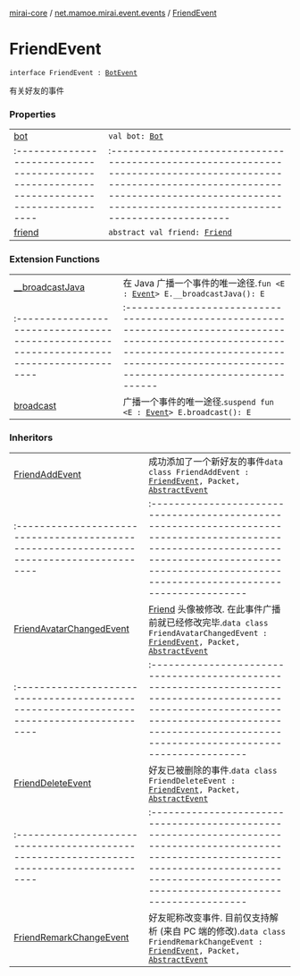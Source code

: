 [mirai-core](../../index.md) / [net.mamoe.mirai.event.events](../index.md) / [FriendEvent](./index.md)

# FriendEvent

`interface FriendEvent : `[`BotEvent`](../-bot-event/index.md)

有关好友的事件

### Properties
|||
|:----------------------------------------------------------------------------------------|:---------------------------------------------------------------------------------------------------------------------------------------------------------------------------------------------------------|
| [bot](bot.md) | `val bot: `[`Bot`](../../net.mamoe.mirai/-bot/index.md) ||||
|:----------------------------------------------------------------------------------------|:---------------------------------------------------------------------------------------------------------------------------------------------------------------------------------------------------------|
| [friend](friend.md) | `abstract val friend: `[`Friend`](../../net.mamoe.mirai.contact/-friend/index.md) |

### Extension Functions
|||
|:----------------------------------------------------------------------------------------|:---------------------------------------------------------------------------------------------------------------------------------------------------------------------------------------------------------|
| [__broadcastJava](../../net.mamoe.mirai.event/__broadcast-java.md) | 在 Java 广播一个事件的唯一途径.`fun <E : `[`Event`](../../net.mamoe.mirai.event/-event/index.md)`> E.__broadcastJava(): E` ||||
|:----------------------------------------------------------------------------------------|:---------------------------------------------------------------------------------------------------------------------------------------------------------------------------------------------------------|
| [broadcast](../../net.mamoe.mirai.event/broadcast.md) | 广播一个事件的唯一途径.`suspend fun <E : `[`Event`](../../net.mamoe.mirai.event/-event/index.md)`> E.broadcast(): E` |

### Inheritors
|||
|:----------------------------------------------------------------------------------------|:---------------------------------------------------------------------------------------------------------------------------------------------------------------------------------------------------------|
| [FriendAddEvent](../-friend-add-event/index.md) | 成功添加了一个新好友的事件`data class FriendAddEvent : `[`FriendEvent`](./index.md)`, Packet, `[`AbstractEvent`](../../net.mamoe.mirai.event/-abstract-event/index.md) ||||
|:----------------------------------------------------------------------------------------|:---------------------------------------------------------------------------------------------------------------------------------------------------------------------------------------------------------|
| [FriendAvatarChangedEvent](../-friend-avatar-changed-event/index.md) | [Friend](../../net.mamoe.mirai.contact/-friend/index.md) 头像被修改. 在此事件广播前就已经修改完毕.`data class FriendAvatarChangedEvent : `[`FriendEvent`](./index.md)`, Packet, `[`AbstractEvent`](../../net.mamoe.mirai.event/-abstract-event/index.md) ||||
|:----------------------------------------------------------------------------------------|:---------------------------------------------------------------------------------------------------------------------------------------------------------------------------------------------------------|
| [FriendDeleteEvent](../-friend-delete-event/index.md) | 好友已被删除的事件.`data class FriendDeleteEvent : `[`FriendEvent`](./index.md)`, Packet, `[`AbstractEvent`](../../net.mamoe.mirai.event/-abstract-event/index.md) ||||
|:----------------------------------------------------------------------------------------|:---------------------------------------------------------------------------------------------------------------------------------------------------------------------------------------------------------|
| [FriendRemarkChangeEvent](../-friend-remark-change-event/index.md) | 好友昵称改变事件. 目前仅支持解析 (来自 PC 端的修改).`data class FriendRemarkChangeEvent : `[`FriendEvent`](./index.md)`, Packet, `[`AbstractEvent`](../../net.mamoe.mirai.event/-abstract-event/index.md) |

